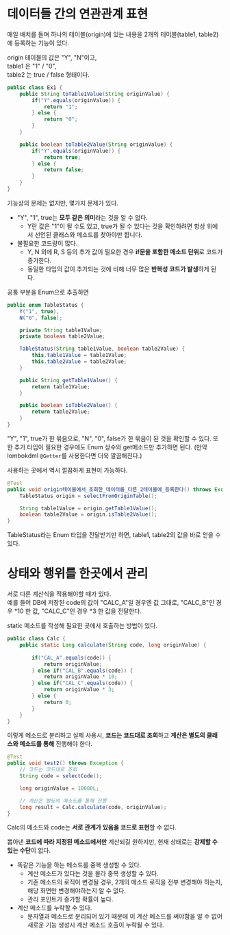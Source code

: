 # 데이터들 간의 연관관계 표현
매일 배치를 돌며 하나의 테이블(origin)에 있는 내용을 2개의 테이블(table1, table2)에 등록하는 기능이 있다.

origin 테이블의 값은 "Y", "N"이고,   
table1 은 "1" / "0",   
table2 는 true / false 형태이다.

```java
public class Ex1 {
    public String toTable1Value(String originValue) {
        if("Y".equals(originValue)) {
            return "1";
        } else {
            return "0";
        }
    }

    public boolean toTable2Value(String originValue) {
        if("Y".equals(originValue)) {
            return true;
        } else {
            return false;
        }
    }
}
```

기능상의 문제는 없지만, 몇가지 문제가 있다.

- "Y", "1", true는 **모두 같은 의미**라는 것을 알 수 없다.
  - Y란 값은 "1"이 될 수도 있고, true가 될 수 있다는 것을 확인하려면 항상 위에서 선언된 클래스와 메소드를 찾아야만 합니다.
- 불필요한 코드량이 많다.
  - Y, N 외에 R, S 등의 추가 값이 필요한 경우 **if문을 포함한 메소드 단위**로 코드가 증가한다.
  - 동일한 타입의 값이 추가되는 것에 비해 너무 많은 **반복성 코드가 발생**하게 된다.

공통 부분을 Enum으로 추출하면
```java
public enum TableStatus {
    Y("1", true),
    N("0", false);

    private String table1Value;
    private boolean table2Value;

    TableStatus(String table1Value, boolean table2Value) {
        this.table1Value = table1Value;
        this.table2Value = table2Value;
    }

    public String getTable1Value() {
        return table1Value;
    }

    public boolean isTable2Value() {
        return table2Value;
    }
}
```

"Y", "1", true가 한 묶음으로, "N", "0", false가 한 묶음이 된 것을 확인할 수 있다. 또한 추가 타입이 필요한 경우에도 Enum 상수와 get메소드만 추가하면 된다. (만약 lombokdml `@Getter`를 사용한다면 더욱 깔끔해진다.)

사용하는 곳에서 역시 깔끔하게 표현이 가능하다.
```java
@Test
public void origin테이블에서_조회한_데이터를_다른_2테이블에_등록한다() throws Exception {
    TableStatus origin = selectFromOriginTable();

    String table1Value = origin.getTable1Value();
    boolean table2Value = origin.isTable2Value();
}
```

TableStatus라는 Enum 타입을 전달받기만 하면, table1, table2의 값을 바로 얻을 수 있다.

# 상태와 행위를 한곳에서 관리
서로 다른 계산식을 적용해야할 때가 있다.   
예를 들어 DB에 저장된 code의 값이 "CALC_A"일 경우엔 값 그대로, "CALC_B"인 경우 *10 한 값, "CALC_C"인 경우 *3 한 값을 전달한다.

static 메소드를 작성해 필요한 곳에서 호출하는 방법이 있다.
```java
public class Calc {
    public static Long calculate(String code, long originValue) {
        
        if("CAL_A".equals(code)) {
            return originValue;
        } else if("CAL_B".equals(code)) {
            return originValue * 10;
        } else if("CAL_C".equals(code)) {
            return originValue * 3;
        } else {
            return 0;
        }
    }
}
```
이렇게 메소드로 분리하고 실제 사용시, **코드는 코드대로 조회**하고 **계산은 별도의 클래스와 메소드를 통해** 진행해야 한다.

```java
@Test
public void test2() throws Exception {
    // 코드는 코드대로 조회
    String code = selectCode();

    long originValue = 10000L;

    // 계산은 별도의 메소드를 통해 진행
    long result = Calc.calculate(code, originValue);
}
```

Calc의 메소드와 code는 **서로 관계가 있음을 코드로 표현**할 수 없다.

뽑아낸 **코드에 따라 지정된 메소드에서만** 계산되길 원하지만, 현재 상태로는 **강제할 수 있는 수단**이 없다.

- 똑같은 기능을 하는 메소드를 중복 생성할 수 있다.
  - 계산 메소드가 있다는 것을 몰라 중복 생성할 수 있다.
  - 기존 메소드의 로직이 변경될 경우, 2개의 메소드 로직을 전부 변경해야 하는지, 해당 화면만 변경해야하는지 알 수 없다.
  - 관리 포인트가 증가할 확률이 높다.
- 계산 메소드를 누락할 수 있다.
  - 문자열과 메소드로 분리되어 있기 때문에 이 계산 메소드를 써야함을 알 수 없어 새로운 기능 생성시 계산 메소드 호출이 누락될 수 있다.

